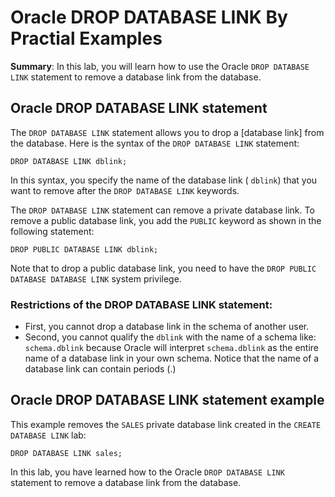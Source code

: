 # Oracle DROP DATABASE LINK By Practial Examples
**Summary**: In this lab, you will learn how to use the Oracle `DROP DATABASE LINK` statement to remove a database link from the database.

Oracle DROP DATABASE LINK statement
-------------------------------------------------------

The `DROP DATABASE LINK` statement allows you to drop a [database link] from the database. Here is the syntax of the `DROP DATABASE LINK` statement:

```
DROP DATABASE LINK dblink;
```


In this syntax, you specify the name of the database link ( `dblink`) that you want to remove after the `DROP DATABASE LINK` keywords.

The `DROP DATABASE LINK` statement can remove a private database link. To remove a public database link, you add the `PUBLIC` keyword as shown in the following statement:

```
DROP PUBLIC DATABASE LINK dblink;
```


Note that to drop a public database link, you need to have the `DROP PUBLIC DATABASE DATABASE LINK` system privilege.

### Restrictions of the DROP DATABASE LINK statement:

*   First, you cannot drop a database link in the schema of another user.
*   Second, you cannot qualify the `dblink` with the name of a schema like: `schema.dblink` because Oracle will interpret `schema.dblink` as the entire name of a database link in your own schema. Notice that the name of a database link can contain periods (.)

Oracle DROP DATABASE LINK statement example
-------------------------------------------

This example removes the `SALES` private database link created in the `CREATE DATABASE LINK` lab:

```
DROP DATABASE LINK sales;
```


In this lab, you have learned how to the Oracle `DROP DATABASE LINK` statement to remove a database link from the database.
